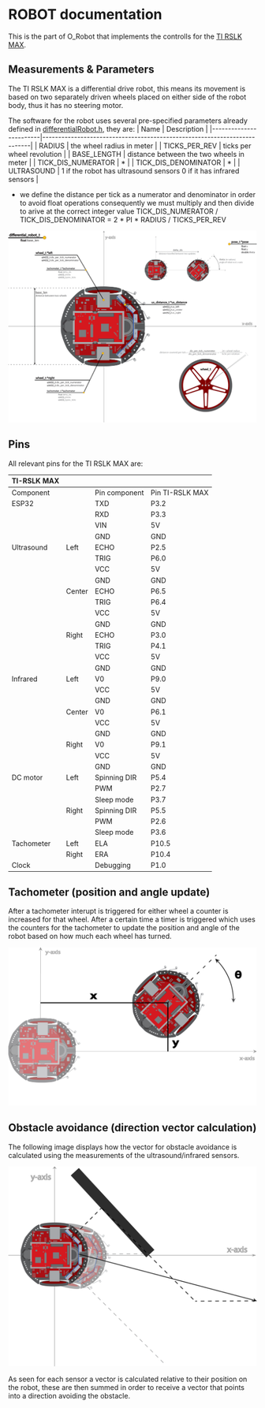 # ROBOT documentation
This is the part of O_Robot that implements the controlls for the [TI RSLK MAX](https://www.ti.com/tool/TIRSLK-EVM).

## Measurements & Parameters
The TI RSLK MAX is a differential drive robot, this means its movement is based on two separately driven wheels placed on either side of the robot body, thus it has no steering motor.

The software for the robot uses several pre-specified parameters already defined in [differentialRobot.h](RobotModel\include\differentialRobot.h), they are:
| Name                   | Description                                                              |
|------------------------|--------------------------------------------------------------------------|
|   RADIUS               |                                                the wheel radius in meter |
|   TICKS_PER_REV        |                                               ticks per wheel revolution |
|   BASE_LENGTH          |                                 distance between the two wheels in meter |
|   TICK_DIS_NUMERATOR   |                                                                        * |
|   TICK_DIS_DENOMINATOR |                                                                        * | 
|   ULTRASOUND           |       1 if the robot has ultrasound sensors 0 if it has infrared sensors |

* we define the distance per tick as a numerator and denominator in order to avoid float operations consequently we must multiply and then divide to arive at the correct integer value
TICK_DIS_NUMERATOR / TICK_DIS_DENOMINATOR =  2 * PI * RADIUS / TICKS_PER_REV

![Robot Measurements](robot_measurements.png)

## Pins
All relevant pins for the TI RSLK MAX are:

| TI-RSLK MAX |        |               |                 |
|-------------|--------|---------------|-----------------|
| Component   |        | Pin component | Pin TI-RSLK MAX |
| ESP32       |        | TXD           | P3.2            |
|             |        | RXD           | P3.3            |
|             |        | VIN           | 5V              |
|             |        | GND           | GND             |
| Ultrasound  | Left   | ECHO          | P2.5            |
|             |        | TRIG          | P6.0            |
|             |        | VCC           | 5V              |
|             |        | GND           | GND             |
|             | Center | ECHO          | P6.5            |
|             |        | TRIG          | P6.4            |
|             |        | VCC           | 5V              |
|             |        | GND           | GND             |
|             | Right  | ECHO          | P3.0            |
|             |        | TRIG          | P4.1            |
|             |        | VCC           | 5V              |
|             |        | GND           | GND             |
| Infrared    | Left   | V0            | P9.0            |
|             |        | VCC           | 5V              |
|             |        | GND           | GND             |
|             | Center | V0            | P6.1            |
|             |        | VCC           | 5V              |
|             |        | GND           | GND             |
|             | Right  | V0            | P9.1            |
|             |        | VCC           | 5V              |
|             |        | GND           | GND             |
| DC motor    | Left   | Spinning DIR  | P5.4            |
|             |        | PWM           | P2.7            |
|             |        | Sleep mode    | P3.7            |
|             | Right  | Spinning DIR  | P5.5            |
|             |        | PWM           | P2.6            |
|             |        | Sleep mode    | P3.6            |
| Tachometer  | Left   | ELA           | P10.5           |
|             | Right  | ERA           | P10.4           |
| Clock       |        | Debugging     | P1.0            |

## Tachometer (position and angle update)
After a tachometer interupt is triggered for either wheel a counter is increased for that wheel. After a certain time a timer is triggered which uses the counters for the tachometer to update the position and angle of the robot based on how much each wheel has turned.

![Tachometer](tachometer.png)

## Obstacle avoidance (direction vector calculation)
The following image displays how the vector for obstacle avoidance is calculated using the measurements of the ultrasound/infrared sensors.

![Obstacle Avoidance](obstacle_avoidance.png)

As seen for each sensor a vector is calculated relative to their position on the robot, these are then summed in order to receive a vector that points into a direction avoiding the obstacle.

